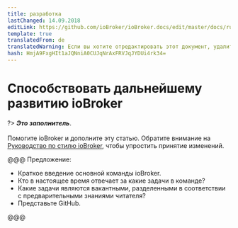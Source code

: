 ```yaml
---
title: разработка
lastChanged: 14.09.2018
editLink: https://github.com/ioBroker/ioBroker.docs/edit/master/docs/ru/community/project.md
template: true
translatedFrom: de
translatedWarning: Если вы хотите отредактировать этот документ, удалите поле «translationFrom», в противном случае этот документ будет снова автоматически переведен
hash: HmjA9FxgHIt1aJQNniA0CUJqNrAxFRVJqJYDUi4rk34=
---
```

# Способствовать дальнейшему развитию ioBroker
?> ***Это заполнитель***.<br><br> Помогите ioBroker и дополните эту статью. Обратите внимание на [Руководство по стилю ioBroker](https://www.iobroker.net/#de/documentation/community/styleguidedoc.md), чтобы упростить принятие изменений.

@@@ Предложение:

* Краткое введение основной команды ioBroker.
* Кто в настоящее время отвечает за какие задачи в команде?
* Какие задачи являются вакантными, разделенными в соответствии с предварительными знаниями читателя?
* Представьте GitHub.

@@@
